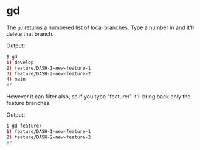 # gd

The `gd` returns a numbered list of local branches. Type a number in and it'll delete that branch.

Output:

```bash
$ gd
1) develop
2) feature/DASH-1-new-feature-1
3) feature/DASH-2-new-feature-2
4) main
#?
```

However it can filter also, so if you type "feature/" it'll bring back only the feature branches.

Output:

```bash
$ gd feature/
1) feature/DASH-1-new-feature-1
2) feature/DASH-2-new-feature-2
#?
```
